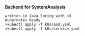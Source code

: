 **Backend for SystemAnalysis**

    written in Java Spring with <3
    Kubernetes Ready 
    >kubectl apply -f k8s/pod.yaml
    >kubectl apply -f k8s/service.yaml
